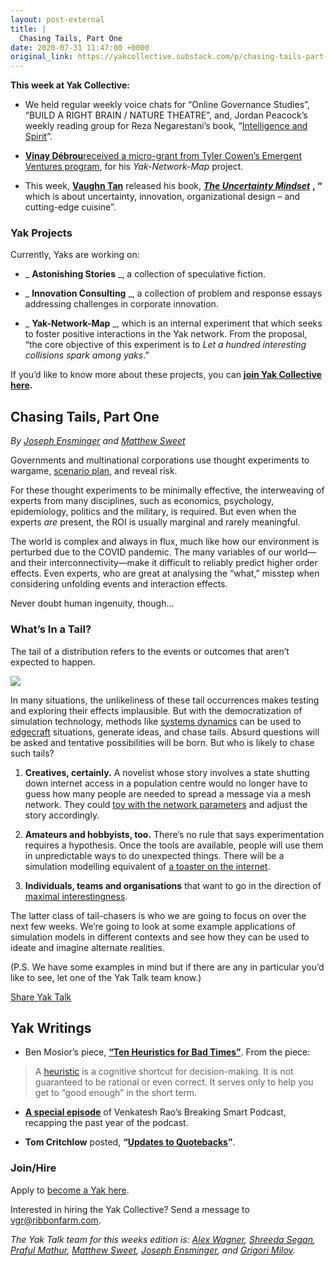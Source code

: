 ```yaml
---
layout: post-external
title: |
  Chasing Tails, Part One
date: 2020-07-31 11:47:00 +0000
original_link: https://yakcollective.substack.com/p/chasing-tails-part-one
---
```


**This week at Yak Collective:**

- We held regular weekly voice chats for “Online Governance Studies”, “BUILD A RIGHT BRAIN / NATURE THEATRE”, and, Jordan Peacock’s weekly reading group for Reza Negarestani’s book, “[Intelligence and Spirit](https://mitpress.mit.edu/books/intelligence-and-spirit)”.

- **[Vinay Débrou](https://marginalrevolution.com/marginalrevolution/2020/07/emergent-ventures-india-second-cohort-of-winners.html)**[received a micro-grant from Tyler Cowen’s Emergent Ventures program](https://marginalrevolution.com/marginalrevolution/2020/07/emergent-ventures-india-second-cohort-of-winners.html), for his _Yak-Network-Map_ project.

- This week, **[Vaughn Tan](https://vaughntan.org)** released his book, _**[The Uncertainty Mindset](https://mail.google.com/mail/u/0/#inbox)**_ **, “** which is about uncertainty, innovation, organizational design – and cutting-edge cuisine”.

### Yak Projects

Currently, Yaks are working on:

- _ **Astonishing Stories** _, a collection of speculative fiction.

- _ **Innovation Consulting** _, a collection of problem and response essays addressing challenges in corporate innovation.

- _ **Yak-Network-Map** _, which is an internal experiment that which seeks to foster positive interactions in the Yak network. From the proposal, “the core objective of this experiment is to _Let a hundred interesting collisions spark among yaks_.” 

If you’d like to know more about these projects, you can **[join Yak Collective here](http://www.yakcollective.org/join).**

## Chasing Tails, Part One

_By [Joseph Ensminger](https://twitter.com/EnsmingerJoseph) and [Matthew Sweet](https://twitter.com/Matthew_Sweet)_

Governments and multinational corporations use thought experiments to wargame, [scenario plan](https://en.wikipedia.org/wiki/Scenario_planning), and reveal risk.

For these thought experiments to be minimally effective, the interweaving of experts from many disciplines, such as economics, psychology, epidemiology, politics and the military, is required. But even when the experts _are_ present, the ROI is usually marginal and rarely meaningful.

The world is complex and always in flux, much like how our environment is perturbed due to the COVID pandemic. The many variables of our world—and their interconnectivity—make it difficult to reliably predict higher order effects. Even experts, who are great at analysing the “what,” misstep when considering unfolding events and interaction effects.

Never doubt human ingenuity, though...

### **What’s In a Tail?**

The tail of a distribution refers to the events or outcomes that aren’t expected to happen. 

[![](https://cdn.substack.com/image/fetch/w_1456,c_limit,f_auto,q_auto:good,fl_progressive:steep/https%3A%2F%2Fbucketeer-e05bbc84-baa3-437e-9518-adb32be77984.s3.amazonaws.com%2Fpublic%2Fimages%2F8ae83d3a-85aa-4e0d-b5bb-62c447607de7_1600x1200.png)](https://cdn.substack.com/image/fetch/c_limit,f_auto,q_auto:good,fl_progressive:steep/https#3A%2F%2Fbucketeer-e05bbc84-baa3-437e-9518-adb32be77984.s3.amazonaws.com%2Fpublic%2Fimages%2F8ae83d3a-85aa-4e0d-b5bb-62c447607de7_1600x1200.png)

In many situations, the unlikeliness of these tail occurrences makes testing and exploring their effects implausible. But with the democratization of simulation technology, methods like [systems dynamics](https://en.wikipedia.org/wiki/System_dynamics) can be used to [edgecraft](https://seths.blog/2013/09/edgecraft-instead-of-brainstorming/) situations, generate ideas, and chase tails. Absurd questions will be asked and tentative possibilities will be born. But who is likely to chase such tails? 

1. **Creatives, certainly.** A novelist whose story involves a state shutting down internet access in a population centre would no longer have to guess how many people are needed to spread a message via a mesh network. They could [toy with the network parameters](https://en.wikipedia.org/wiki/Network_simulation) and adjust the story accordingly. 

2. **Amateurs and hobbyists, too.** There’s no rule that says experimentation requires a hypothesis. Once the tools are available, people will use them in unpredictable ways to do unexpected things. There will be a simulation modelling equivalent of [a toaster on the internet](https://ldapwiki.com/wiki/Internet%20Toaster).

3. **Individuals, teams and organisations** that want to go in the direction of [maximal interestingness](https://breakingsmart.com/en/season-1/rough-consensus-and-maximal-interestingness/).

The latter class of tail-chasers is who we are going to focus on over the next few weeks. We’re going to look at some example applications of simulation models in different contexts and see how they can be used to ideate and imagine alternate realities. 

(P.S. We have some examples in mind but if there are any in particular you’d like to see, let one of the Yak Talk team know.)

[Share Yak Talk](https://yakcollective.substack.com/?utm_source=substack&utm_medium=email&utm_content=share&action=share)

## Yak Writings

- Ben Mosior’s piece, **[“Ten Heuristics for Bad Times”](https://hiredthought.com/2020/07/26/ten-heuristics-for-bad-times/)**. From the piece:

> A [heuristic](https://en.wikipedia.org/wiki/Heuristic) is a cognitive shortcut for decision-making. It is not guaranteed to be rational or even correct. It serves only to help you get to “good enough” in the short term.

- **[A special episode](https://breakingsmart.substack.com/p/thinking-out-loud-year-one)** of Venkatesh Rao’s Breaking Smart Podcast, recapping the past year of the podcast.

- **Tom Critchlow** posted, **“[Updates to Quotebacks](https://tomcritchlow.com/2020/07/24/quotebacks-update/)”**. 

### Join/Hire

Apply to [become a Yak here](https://www.yakcollective.org/join/). 

Interested in hiring the Yak Collective? Send a message to [vgr@ribbonfarm.com](mailto:vgr@ribbonfarm.com).

_The Yak Talk team for this weeks edition is: [Alex Wagner](https://twitter.com/alexdw5), [Shreeda Segan](https://shreeda.substack.com), [Praful Mathur](https://aionthebeach.com/), [Matthew Sweet](https://twitter.com/Matthew_Sweet), [Joseph Ensminger](https://twitter.com/EnsmingerJoseph), and [Grigori Milov](https://twitter.com/grigorimilov)._
